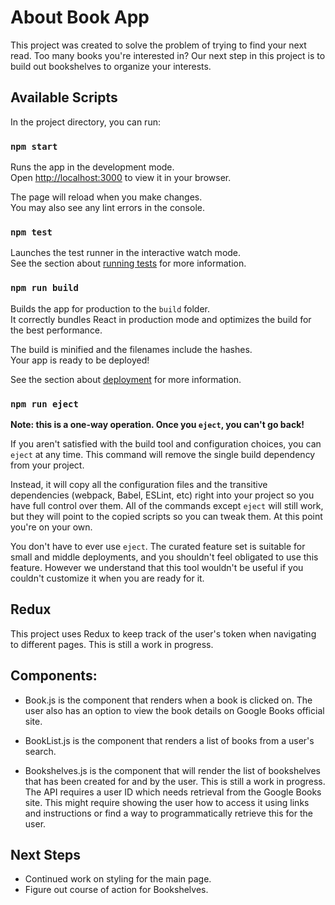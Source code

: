 # About Book App

This project was created to solve the problem of trying to find your next read. Too many books you're interested in? Our next step in this project is to build out bookshelves to organize your interests. 

## Available Scripts

In the project directory, you can run:

### `npm start`

Runs the app in the development mode.\
Open [http://localhost:3000](http://localhost:3000) to view it in your browser.

The page will reload when you make changes.\
You may also see any lint errors in the console.

### `npm test`

Launches the test runner in the interactive watch mode.\
See the section about [running tests](https://facebook.github.io/create-react-app/docs/running-tests) for more information.

### `npm run build`

Builds the app for production to the `build` folder.\
It correctly bundles React in production mode and optimizes the build for the best performance.

The build is minified and the filenames include the hashes.\
Your app is ready to be deployed!

See the section about [deployment](https://facebook.github.io/create-react-app/docs/deployment) for more information.

### `npm run eject`

**Note: this is a one-way operation. Once you `eject`, you can't go back!**

If you aren't satisfied with the build tool and configuration choices, you can `eject` at any time. This command will remove the single build dependency from your project.

Instead, it will copy all the configuration files and the transitive dependencies (webpack, Babel, ESLint, etc) right into your project so you have full control over them. All of the commands except `eject` will still work, but they will point to the copied scripts so you can tweak them. At this point you're on your own.

You don't have to ever use `eject`. The curated feature set is suitable for small and middle deployments, and you shouldn't feel obligated to use this feature. However we understand that this tool wouldn't be useful if you couldn't customize it when you are ready for it.

## Redux

This project uses Redux to keep track of the user's token when navigating to different pages. This is still a work in progress.

## Components:

- Book.js is the component that renders when a book is clicked on. The user also has an option to view the book details on Google Books official site.

- BookList.js is the component that renders a list of books from a user's search. 

- Bookshelves.js is the component that will render the list of bookshelves that has been created for and by the user. This is still a work in progress. The API requires a user ID which needs retrieval from the Google Books site. This might require showing the user how to access it using links and instructions or find a way to programmatically retrieve this for the user. 

## Next Steps

- Continued work on styling for the main page.
- Figure out course of action for Bookshelves.